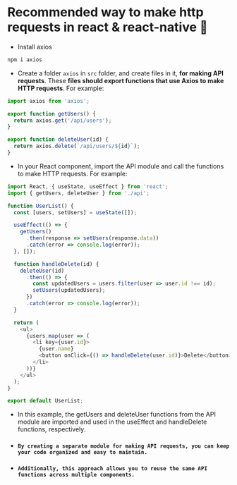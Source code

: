 # Recommended way to make http requests in react & react-native 🚀

- Install axios

```bash
npm i axios
```

- Create a folder `axios` in `src` folder, and create files in it, **for making API requests**. These **files should export functions that use Axios to make HTTP requests**. For example:

```js
import axios from 'axios';

export function getUsers() {
  return axios.get('/api/users');
}

export function deleteUser(id) {
  return axios.delete(`/api/users/${id}`);
}
```

- In your React component, import the API module and call the functions to make HTTP requests. For example:

```js
import React, { useState, useEffect } from 'react';
import { getUsers, deleteUser } from './api';

function UserList() {
  const [users, setUsers] = useState([]);

  useEffect(() => {
    getUsers()
      .then(response => setUsers(response.data))
      .catch(error => console.log(error));
  }, []);

  function handleDelete(id) {
    deleteUser(id)
      .then(() => {
        const updatedUsers = users.filter(user => user.id !== id);
        setUsers(updatedUsers);
      })
      .catch(error => console.log(error));
  }

  return (
    <ul>
      {users.map(user => (
        <li key={user.id}>
          {user.name}
          <button onClick={() => handleDelete(user.id)}>Delete</button>
        </li>
      ))}
    </ul>
  );
}

export default UserList;
```

- In this example, the getUsers and deleteUser functions from the API module are imported and used in the useEffect and handleDelete functions, respectively.

- #### `By creating a separate module for making API requests, you can keep your code organized and easy to maintain.`

- #### `Additionally, this approach allows you to reuse the same API functions across multiple components.`